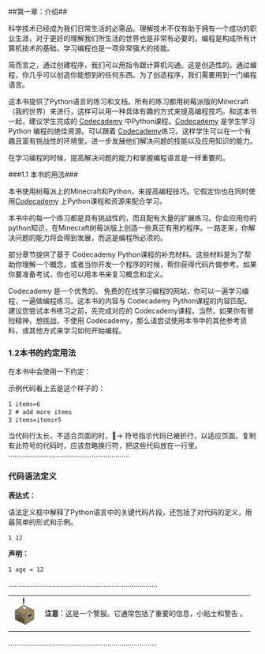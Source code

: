 ##第一章：介绍##

科学技术已经成为我们日常生活的必需品。理解技术不仅有助于拥有一个成功的职业生涯，对于更好的理解我们所生活的世界也是非常有必要的。编程是构成所有计算机技术的基础，学习编程也是一项非常强大的技能。

简而言之，通过创建程序，我们可以用指令跟计算机沟通。这是创造性的。通过编程，你几乎可以创造你能想到的任何东西。为了创造程序，我们需要用到一门编程语言。

这本书提供了Python语言的练习和文档。所有的练习都用树莓派版的Minecraft（我的世界）来进行，这样可以用一种具体有趣的方式来提高编程技巧。和这本书一起，建议学生完成的 [Codecademy](https://www.codecademy.com/) 中Python课程。[Codecademy](https://www.codecademy.com/) 是学生学习Python 编程的绝佳资源。可以跟着 [Codecademy](https://www.codecademy.com/)练习，这样学生可以在一个有趣且富有挑战性的环境里，进一步发展他们解决问题的技能以及应用知识的能力。

在学习编程的时候，提高解决问题的能力和掌握编程语言是一样重要的。

###1.1 本书的用法###

本书使用树莓派上的Minecraft和Python，来提高编程技巧。它假定你也在同时使用[Codecademy](https://www.codecademy.com/) 上Python课程和资源来配合学习。

本书中的每一个练习都是具有挑战性的，而且配有大量的扩展练习。你会应用你的python知识，在Minecraft树莓派版上创造一些真正有用的程序。一路走来，你解决问题的能力将会得到发展，而这是编程所必须的。

部分章节提供了基于 Codecademy Python课程的补充材料。这些材料是为了帮助你理解一个概念，或者当你开发一个程序的时候，帮你获得代码片做参考。如果你要准备考试，你也可以用本书来复习概念和定义。

Codecademy 是一个优秀的、 免费的在线学习编程的网站，你可以一遍学习编程，一遍做编程练习。这本书的内容与 Codecademy Python课程的内容匹配。建议您尝试本书练习之前，先完成对应的 Codecademy课程。当然，如果你有冒险精神，想挑战，不使用 Codecademy，那么请尝试使用本书中的其他参考资料，或其他方式来学习如何开始编程。

### 1.2本书的约定用法

在本书中会使用一下约定：

示例代码看上去是这个样子的：

	1 items=6
	2 # add more items
	3 items=items+5

当代码行太长，不适合页面的时，􏰀→ 符号指示代码已被折行，以适应页面。复制有此符号的代码时，应该忽略换行符，把这些代码放在一行里。
.............................................................

### 代码语法定义

**表达式：**

语法定义框中解释了Python语言中的关键代码片段，还包括了对代码的定义，用最简单的形式和示例。

	1 12

**声明：**

	1 age = 12	



...........................................................................


|   |  |
| ---------- | ----------: |
| ![Alert](https://raw.githubusercontent.com/xiaojike/minecraft-pi-book-zh/master/section1/alert.png)    | **注意**：这是一个警报。它通常包括了重要的信息，小贴士和警告 。     |

...........................................................................
	
